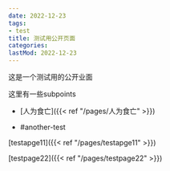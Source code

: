 ```yaml
---
date: 2022-12-23
tags:
- test
title: 测试用公开页面
categories:
lastMod: 2022-12-23
---
```

这是一个测试用的公开业面

这里有一些subpoints

  + [人为食亡]({{< ref "/pages/人为食亡" >}})

  + #another-test

[testapge11]({{< ref "/pages/testapge11" >}})

[testpage22]({{< ref "/pages/testpage22" >}})




